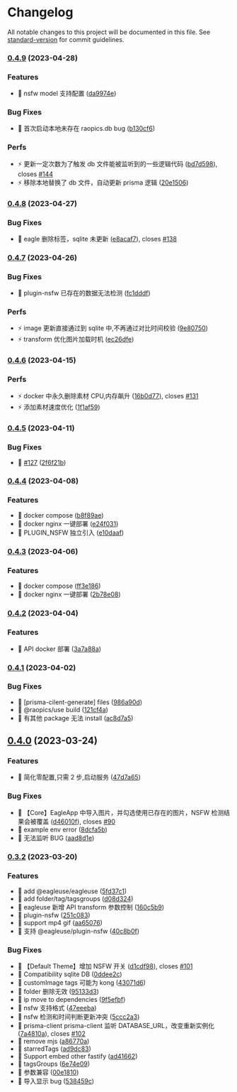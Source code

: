 # Changelog

All notable changes to this project will be documented in this file. See [standard-version](https://github.com/conventional-changelog/standard-version) for commit guidelines.

### [0.4.9](https://github.com/rao-pics/core/compare/v0.4.8...v0.4.9) (2023-04-28)

### Features

- 🎸 nsfw model 支持配置 ([da9974e](https://github.com/rao-pics/core/commit/da9974e8214f26b3a43ef5d575b10afc1302142e))

### Bug Fixes

- 🐛 首次启动本地未存在 raopics.db bug ([b130cf6](https://github.com/rao-pics/core/commit/b130cf6897fb97210742943e437c798ba429b0e4))

### Perfs

- ⚡️ 更新一定次数为了触发 db 文件能被监听到的一些逻辑代码 ([bd7d598](https://github.com/rao-pics/core/commit/bd7d598c85adf9422e686ce637f4132d3e802536)), closes [#144](https://github.com/rao-pics/core/issues/144)
- ⚡️ 移除本地替换了 db 文件，自动更新 prisma 逻辑 ([20e1506](https://github.com/rao-pics/core/commit/20e1506d8c2613023d9761ba265d777fd6a44a9e))

### [0.4.8](https://github.com/rao-pics/core/compare/v0.4.7...v0.4.8) (2023-04-27)

### Bug Fixes

- 🐛 eagle 删除标签，sqlite 未更新 ([e8acaf7](https://github.com/rao-pics/core/commit/e8acaf709c3360aab738298cac715b614c16b679)), closes [#138](https://github.com/rao-pics/core/issues/138)

### [0.4.7](https://github.com/rao-pics/core/compare/v0.4.6...v0.4.7) (2023-04-26)

### Bug Fixes

- 🐛 plugin-nsfw 已存在的数据无法检测 ([fc1dddf](https://github.com/rao-pics/core/commit/fc1dddfd882e97ddb123f005be23b780388ff84a))

### Perfs

- ⚡️ image 更新直接通过到 sqlite 中,不再通过对比时间校验 ([9e80750](https://github.com/rao-pics/core/commit/9e80750268e7efa10f5d7646931baa8a3fff9175))
- ⚡️ transform 优化图片加载时机 ([ec26dfe](https://github.com/rao-pics/core/commit/ec26dfe0ee18aea333a6c894c0b742ac3f829cad))

### [0.4.6](https://github.com/rao-pics/core/compare/v0.4.5...v0.4.6) (2023-04-15)

### Perfs

- ⚡️ docker 中永久删除素材 CPU,内存飙升 ([16b0d77](https://github.com/rao-pics/core/commit/16b0d77e4c573eaa74142256a841fcd9c1fc09b0)), closes [#131](https://github.com/rao-pics/core/issues/131)
- ⚡️ 添加素材速度优化 ([1f1af59](https://github.com/rao-pics/core/commit/1f1af597834e4eb2156827b314feec5066bc9f5e))

### [0.4.5](https://github.com/rao-pics/core/compare/v0.4.4...v0.4.5) (2023-04-11)

### Bug Fixes

- 🐛 [#127](https://github.com/rao-pics/core/issues/127) ([2f6f21b](https://github.com/rao-pics/core/commit/2f6f21b88d56d46f401d3d255b203c6f78fcfeaf))

### [0.4.4](https://github.com/rao-pics/core/compare/v0.4.3...v0.4.4) (2023-04-08)

### Features

- 🎸 docker compose ([b8f89ae](https://github.com/rao-pics/core/commit/b8f89ae6ea82e10eb77c45c8cf902cafe58697f2))
- 🎸 docker nginx 一键部署 ([e24f031](https://github.com/rao-pics/core/commit/e24f031aa8e5cfa0ea739d89c748189b810f74b4))
- 🎸 PLUGIN_NSFW 独立引入 ([e10daaf](https://github.com/rao-pics/core/commit/e10daaf085c7c0443cdc8a1174c94e83e8a5b37a))

### [0.4.3](https://github.com/rao-pics/core/compare/v0.4.2...v0.4.3) (2023-04-06)

### Features

- 🎸 docker compose ([ff3e186](https://github.com/rao-pics/core/commit/ff3e186b5e07a78aba19fe7496869f75a063ce7f))
- 🎸 docker nginx 一键部署 ([2b78e08](https://github.com/rao-pics/core/commit/2b78e08a4a4d2ac0eea2835b9b4d96dbae362ca0))

### [0.4.2](https://github.com/rao-pics/core/compare/v0.4.1...v0.4.2) (2023-04-04)

### Features

- 🎸 API docker 部署 ([3a7a88a](https://github.com/rao-pics/core/commit/3a7a88a971aa8951fe293758b59bde5d2a2e3164))

### [0.4.1](https://github.com/rao-pics/core/compare/v0.4.0...v0.4.1) (2023-04-02)

### Bug Fixes

- 🐛 [prisma-cilent-generate] files ([986a90d](https://github.com/rao-pics/core/commit/986a90df674213cfe574bbb4a56651026f4397d5))
- 🐛 @raopics/use build ([121cf4a](https://github.com/rao-pics/core/commit/121cf4a2e63a6f4bb1df6abe82182ba3d669454a))
- 🐛 有其他 package 无法 install ([ac8d7a5](https://github.com/rao-pics/core/commit/ac8d7a584b7e7dde79670fc7bed54f7ac393ecb2))

## [0.4.0](https://github.com/rao-pics/core/compare/v0.3.2...v0.4.0) (2023-03-24)

### Features

- 🎸 简化零配置,只需 2 步,启动服务 ([47d7a65](https://github.com/rao-pics/core/commit/47d7a65b0af5f3ce3d27aa372437dbfdb24df101))

### Bug Fixes

- 🐛 【Core】EagleApp 中导入图片，并勾选使用已存在的图片，NSFW 检测结果会被覆盖 ([d46010f](https://github.com/rao-pics/core/commit/d46010f3ff20101c108166dabf263bd89fe8933c)), closes [#90](https://github.com/rao-pics/core/issues/90)
- 🐛 example env error ([8dcfa5b](https://github.com/rao-pics/core/commit/8dcfa5b3899b3e98120109ad484673157b974442))
- 🐛 无法监听 BUG ([aad8d1e](https://github.com/rao-pics/core/commit/aad8d1ead4c99ea781c2cccc8f057b994d243cd8))

### [0.3.2](https://github.com/rao-pics/core/compare/v1.0.4...v0.3.2) (2023-03-20)

### Features

- 🎸 add @eagleuse/eagleuse ([5fd37c1](https://github.com/rao-pics/core/commit/5fd37c11d2ba4a515444fad3ceea73b05abf5e90))
- 🎸 add folder/tag/tagsgroups ([d08d324](https://github.com/rao-pics/core/commit/d08d3243130039039beeb566818ac9fbf25778b7))
- 🎸 eagleuse 新增 API transform 参数控制 ([160c5b9](https://github.com/rao-pics/core/commit/160c5b902c36449887c450592277afcc1e09440a))
- 🎸 plugin-nsfw ([251c083](https://github.com/rao-pics/core/commit/251c0831cf1e4faf62ff929a10b100614e51019d))
- 🎸 support mp4 gif ([aa65076](https://github.com/rao-pics/core/commit/aa65076d66eb46c605b5d95a0ab729b790793f32))
- 🎸 支持 @eagleuse/plugin-nsfw ([40c8b0f](https://github.com/rao-pics/core/commit/40c8b0fba49c5a79b28b4da2a22265bdef3514cb))

### Bug Fixes

- 🐛 【Default Theme】增加 NSFW 开关 ([d1cdf98](https://github.com/rao-pics/core/commit/d1cdf988694590f85ef2022a6b26d5dda2b181cf)), closes [#101](https://github.com/rao-pics/core/issues/101)
- 🐛 Compatibility sqlite DB ([0ddee2c](https://github.com/rao-pics/core/commit/0ddee2c67feda522d7d13b4b1c68c354f8a9515e))
- 🐛 customImage tags 可能为 kong ([43071d6](https://github.com/rao-pics/core/commit/43071d63277ef7c5c54d325fdf5e829aa5b4d7e1))
- 🐛 folder 删除无效 ([95133d3](https://github.com/rao-pics/core/commit/95133d3d2d5a283d4966c926abcc5e32a170ff1d))
- 🐛 ip move to dependencies ([9f5efbf](https://github.com/rao-pics/core/commit/9f5efbf47c74e15449cf4614413ca82f37cac5b4))
- 🐛 nsfw 支持格式 ([47eeeba](https://github.com/rao-pics/core/commit/47eeeba5f6fc16474cb055d8139787d249863a30))
- 🐛 nsfw 检测和时间判断更新冲突 ([5ccc2a3](https://github.com/rao-pics/core/commit/5ccc2a3b161a3e81475c1818c3ed3758d4c2f760))
- 🐛 prisma-client prisma-client 监听 DATABASE_URL，改变重新实例化 ([7a4810a](https://github.com/rao-pics/core/commit/7a4810a8356f1f3b8e519e8d189a551e3d816752)), closes [#102](https://github.com/rao-pics/core/issues/102)
- 🐛 remove mjs ([a86770a](https://github.com/rao-pics/core/commit/a86770a9403645710b89c770e6211978fccae351))
- 🐛 starredTags ([ad9dc83](https://github.com/rao-pics/core/commit/ad9dc83a1ab0d7608606bdcc8bc3cbb117e0d855))
- 🐛 Support embed other fastify ([ad41662](https://github.com/rao-pics/core/commit/ad416620669d9039eda309b103dc0eb8ff1b9bff))
- 🐛 tagsGroups ([6e74e09](https://github.com/rao-pics/core/commit/6e74e0974d324155007bfa851c05a40957802763))
- 🐛 参数兼容 ([00e1810](https://github.com/rao-pics/core/commit/00e18100335ee48c7215d836a336fc7df0b4c9d4))
- 🐛 导入显示 bug ([538459c](https://github.com/rao-pics/core/commit/538459c96b2eebca19c54c37723b47e94bf5d853))

